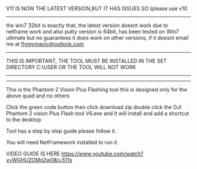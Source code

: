 V11 IS NOW THE LATEST VERSION,BUT IT HAS ISSUES SO Iplease use v10



**********************************************************************************
the win7 32bit is exactly that, the latest version doesnt work due 
to netframe work and also putty version is 64bit, has been tested on
WIn7 ultimate but no guarantees it does work on other versions, if it doesnt
email me at flymymavic@outlook.com

*********************************************************

THIS IS IMPORTANT, THE TOOL MUST BE INSTALLED IN THE SET
DIRECTORY C:\USER OR THE TOOL WILL NOT WORK
************************************************************
************************************************************

This is the Phantom 2 Vision Plus Flashing tool
this is designed only for the above quad and no others

Click the green code button then click download zip
double click the DJI Phantom 2 vision Plus Flash tool V6.exe
and it will install and add a shortcut to the desktop

Tool has a step by step guide please follow it.

You will need NetFramework installed to run it.

VIDEO GUIDE IS HERE https://www.youtube.com/watch?v=WGHUZOMq2w0&t=511s


